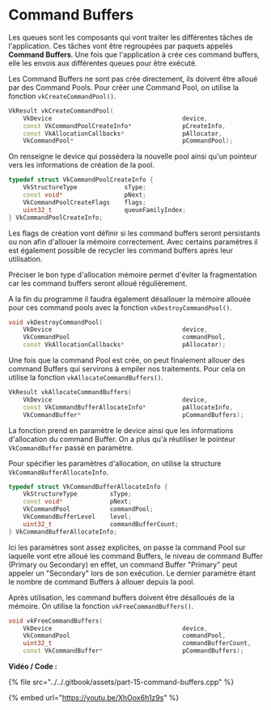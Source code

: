 # Command Buffers

Les queues sont les composants qui vont traiter les différentes tâches de l'application. Ces tâches vont être regroupées par paquets appelés **Command Buffers**. Une fois que l'application à crée ces command buffers, elle les envois aux différentes queues pour être exécuté.

Les Command Buffers ne sont pas crée directement, ils doivent être alloué par des Command Pools. Pour créer une Command Pool, on utilise la fonction `vkCreateCommandPool()`. 

```cpp
VkResult vkCreateCommandPool(
    VkDevice                                    device,
    const VkCommandPoolCreateInfo*              pCreateInfo,
    const VkAllocationCallbacks*                pAllocator,
    VkCommandPool*                              pCommandPool);
```

On renseigne le device qui possédera la nouvelle pool ainsi qu'un pointeur vers  les informations de création de la pool.

```cpp
typedef struct VkCommandPoolCreateInfo {
    VkStructureType             sType;
    const void*                 pNext;
    VkCommandPoolCreateFlags    flags;
    uint32_t                    queueFamilyIndex;
} VkCommandPoolCreateInfo;
```

 Les flags de création vont définir si les command buffers seront persistants ou non afin d'allouer la mémoire correctement. Avec certains paramètres il est également possible de recycler les command buffers après leur utilisation.

Préciser le bon type d'allocation mémoire permet d'éviter la fragmentation car les command buffers seront alloué régulièrement.

A la fin du programme il faudra également désallouer la mémoire allouée pour ces command pools avec la fonction `vkDestroyCommandPool()`.

```cpp
void vkDestroyCommandPool(
    VkDevice                                    device,
    VkCommandPool                               commandPool,
    const VkAllocationCallbacks*                pAllocator);
```

Une fois que la command Pool est crée, on peut finalement allouer des command Buffers qui servirons à empiler nos traitements. Pour cela on utilise la fonction `vkAllocateCommandBuffers()`.

```cpp
VkResult vkAllocateCommandBuffers(
    VkDevice                                    device,
    const VkCommandBufferAllocateInfo*          pAllocateInfo,
    VkCommandBuffer*                            pCommandBuffers);
```

La fonction prend en paramètre le device ainsi que les informations d'allocation du command Buffer. On a plus qu'à réutiliser le pointeur `VkCommandBuffer` passé en paramètre.

Pour spécifier les paramètres d'allocation, on utilise la structure `VkCommandBufferAllocateInfo`.

```cpp
typedef struct VkCommandBufferAllocateInfo {
    VkStructureType         sType;
    const void*             pNext;
    VkCommandPool           commandPool;
    VkCommandBufferLevel    level;
    uint32_t                commandBufferCount;
} VkCommandBufferAllocateInfo;
```

Ici les paramètres sont assez explicites, on passe la command Pool sur laquelle vont etre alloué les command Buffers, le niveau de command Buffer \(Primary ou Secondary\) en effet, un command Buffer "Primary" peut appeler un "Secondary" lors de son exécution. Le dernier paramètre étant le nombre de command Buffers à allouer depuis la pool.

Après utilisation, les command buffers doivent être désalloués de la mémoire. On utilise la fonction `vkFreeCommandBuffers()`.

```cpp
void vkFreeCommandBuffers(
    VkDevice                                    device,
    VkCommandPool                               commandPool,
    uint32_t                                    commandBufferCount,
    const VkCommandBuffer*                      pCommandBuffers);
```

**Vidéo / Code :**

{% file src="../../.gitbook/assets/part-15-command-buffers.cpp" %}

{% embed url="https://youtu.be/XhOox6h1z9s" %}

